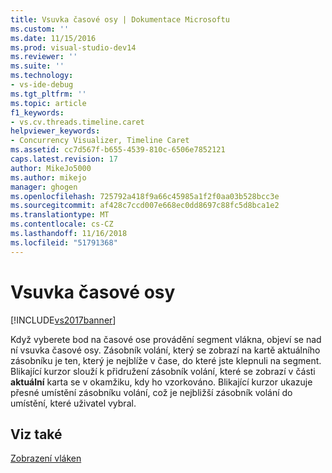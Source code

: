 ```yaml
---
title: Vsuvka časové osy | Dokumentace Microsoftu
ms.custom: ''
ms.date: 11/15/2016
ms.prod: visual-studio-dev14
ms.reviewer: ''
ms.suite: ''
ms.technology:
- vs-ide-debug
ms.tgt_pltfrm: ''
ms.topic: article
f1_keywords:
- vs.cv.threads.timeline.caret
helpviewer_keywords:
- Concurrency Visualizer, Timeline Caret
ms.assetid: cc7d567f-b655-4539-810c-6506e7852121
caps.latest.revision: 17
author: MikeJo5000
ms.author: mikejo
manager: ghogen
ms.openlocfilehash: 725792a418f9a66c45985a1f2f0aa03b528bcc3e
ms.sourcegitcommit: af428c7ccd007e668ec0dd8697c88fc5d8bca1e2
ms.translationtype: MT
ms.contentlocale: cs-CZ
ms.lasthandoff: 11/16/2018
ms.locfileid: "51791368"
---
```

# <a name="timeline-caret"></a>Vsuvka časové osy
[!INCLUDE[vs2017banner](../includes/vs2017banner.md)]

Když vyberete bod na časové ose provádění segment vlákna, objeví se nad ní vsuvka časové osy. Zásobník volání, který se zobrazí na kartě aktuálního zásobníku je ten, který je nejblíže v čase, do které jste klepnuli na segment. Blikající kurzor slouží k přidružení zásobník volání, které se zobrazí v části **aktuální** karta se v okamžiku, kdy ho vzorkováno. Blikající kurzor ukazuje přesné umístění zásobníku volání, což je nejbližší zásobník volání do umístění, které uživatel vybral.  
  
## <a name="see-also"></a>Viz také  
 [Zobrazení vláken](../profiling/threads-view-parallel-performance.md)



